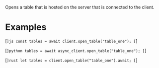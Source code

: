 Opens a table that is hosted on the server that is connected to the client.

# Examples

[```]js
const tables = await client.open_table("table_one");
[```]

[```]python
tables = await async_client.open_table("table_one");
[```]

[```]rust
let tables = client.open_table("table_one").await;
[```]
